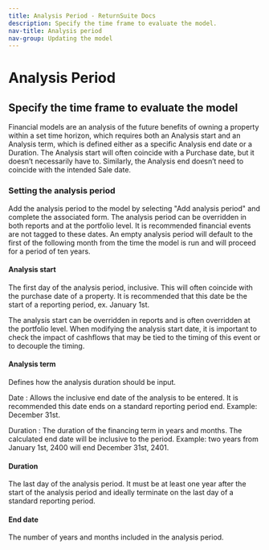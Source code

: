 ```yaml
---
title: Analysis Period - ReturnSuite Docs
description: Specify the time frame to evaluate the model.
nav-title: Analysis period
nav-group: Updating the model
---
```


# Analysis Period

## Specify the time frame to evaluate the model

Financial models are an analysis of the future benefits of owning a property
within a set time horizon, which requires both an Analysis start and an Analysis
term, which is defined either as a specific Analysis end date or a Duration.
The Analysis start will often coincide with a Purchase date, but it doesn’t
necessarily have to. Similarly, the Analysis end doesn’t need to coincide with
the intended Sale date.

### Setting the analysis period

Add the analysis period to the model by selecting "Add analysis period" and
complete the associated form. The analysis period can be overridden in both
reports and at the portfolio level. It is recommended financial events are not
tagged to these dates. An empty analysis period will default to the first of the
following month from the time the model is run and will proceed for a period of
ten years.

#### Analysis start

The first day of the analysis period, inclusive. This will often coincide with
the purchase date of a property. It is recommended that this date be the start
of a reporting period, ex. January 1st.

The analysis start can be overridden in reports and is often overridden at the
portfolio level. When modifying the analysis start date, it is important to
check the impact of cashflows that may be tied to the timing of this event or
to decouple the timing.

#### Analysis term

Defines how the analysis duration should be input.

Date
:   Allows the inclusive end date of the analysis to be entered.
    It is recommended this date ends on a standard reporting period end.
    Example: December 31st.

Duration
:   The duration of the financing term in years and months. The calculated end
    date will be inclusive to the period. Example: two years from January 1st,
    2400 will end December 31st, 2401.

#### Duration

The last day of the analysis period. It must be at least one year after the
start of the analysis period and ideally terminate on the last day of a standard
reporting period.

#### End date

The number of years and months included in the analysis period.

